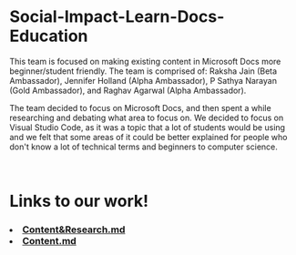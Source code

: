 # Social-Impact-Learn-Docs-Education

This team is focused on making existing content in Microsoft Docs more beginner/student friendly. The team is comprised of: Raksha Jain (Beta Ambassador), Jennifer Holland (Alpha Ambassador), P Sathya Narayan (Gold Ambassador), and Raghav Agarwal (Alpha Ambassador). 

The team decided to focus on Microsoft Docs, and then spent a while researching and debating what area to focus on. We decided to focus on Visual Studio Code, as it was a topic that a lot of students would be using and we felt that some areas of it could be better explained for people who don't know a lot of technical terms and beginners to computer science.

<br>

# Links to our work!

<h3>
<li>
<a href = "Content&Research.md">Content&Research.md</a>

<br>
<li>
<a href = "content.md">Content.md</a>